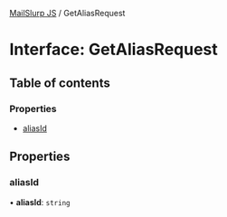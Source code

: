 [MailSlurp JS](../README.md) / GetAliasRequest

# Interface: GetAliasRequest

## Table of contents

### Properties

- [aliasId](GetAliasRequest.md#aliasid)

## Properties

### aliasId

• **aliasId**: `string`
